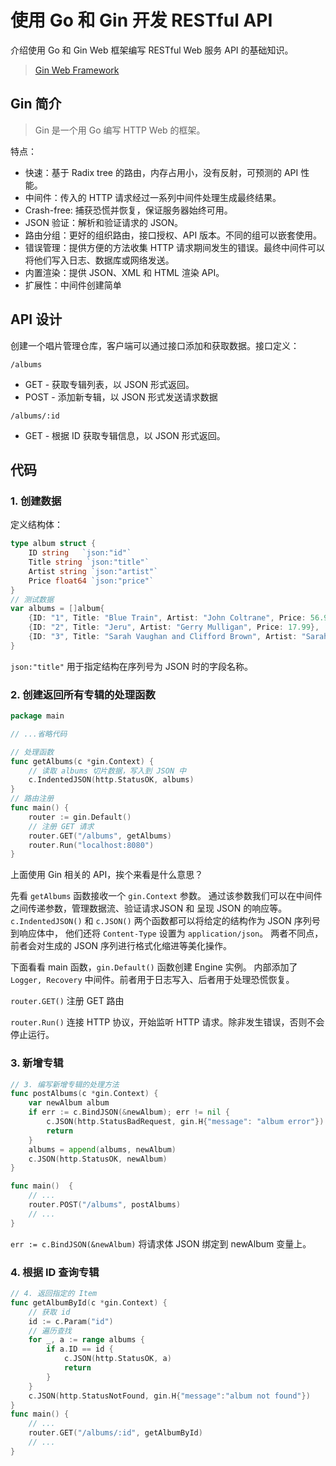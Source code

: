 # 使用 Go 和 Gin 开发 RESTful API 

介绍使用 Go 和 Gin Web 框架编写 RESTful Web 服务 API 的基础知识。

> [Gin Web Framework](https://gin-gonic.com/docs/)

## Gin 简介

> Gin 是一个用 Go 编写 HTTP Web 的框架。

特点：
* 快速：基于 Radix tree 的路由，内存占用小，没有反射，可预测的 API 性能。
* 中间件：传入的 HTTP 请求经过一系列中间件处理生成最终结果。
* Crash-free: 捕获恐慌并恢复，保证服务器始终可用。
* JSON 验证：解析和验证请求的 JSON。
* 路由分组：更好的组织路由，接口授权、API 版本。不同的组可以嵌套使用。
* 错误管理：提供方便的方法收集 HTTP 请求期间发生的错误。最终中间件可以将他们写入日志、数据库或网络发送。
* 内置渲染：提供 JSON、XML 和 HTML 渲染 API。
* 扩展性：中间件创建简单

## API 设计

创建一个唱片管理仓库，客户端可以通过接口添加和获取数据。接口定义：

`/albums`
  * GET - 获取专辑列表，以 JSON 形式返回。
  * POST - 添加新专辑，以 JSON 形式发送请求数据

`/albums/:id`
  * GET - 根据 ID 获取专辑信息，以 JSON 形式返回。

## 代码

### 1. 创建数据

定义结构体：

```go
type album struct {
    ID string 	`json:"id"`
    Title string `json:"title"`
    Artist string `json:"artist"`
    Price float64 `json:"price"`
}
// 测试数据
var albums = []album{
    {ID: "1", Title: "Blue Train", Artist: "John Coltrane", Price: 56.99},
    {ID: "2", Title: "Jeru", Artist: "Gerry Mulligan", Price: 17.99},
    {ID: "3", Title: "Sarah Vaughan and Clifford Brown", Artist: "Sarah Vaughan", Price: 39.99},
}
```
`json:"title"` 用于指定结构在序列号为 JSON 时的字段名称。

### 2. 创建返回所有专辑的处理函数

```go
package main

// ...省略代码

// 处理函数
func getAlbums(c *gin.Context) {
	// 读取 albums 切片数据，写入到 JSON 中
	c.IndentedJSON(http.StatusOK, albums)
}
// 路由注册
func main() {
    router := gin.Default()
    // 注册 GET 请求
    router.GET("/albums", getAlbums)
    router.Run("localhost:8080")
}
```
上面使用 Gin 相关的 API，挨个来看是什么意思？

先看 `getAlbums` 函数接收一个 `gin.Context` 参数。
通过该参数我们可以在中间件之间传递参数，管理数据流、验证请求JSON 和 呈现 JSON 的响应等。
`c.IndentedJSON()` 和 `c.JSON()` 两个函数都可以将给定的结构作为 JSON 序列号到响应体中，
他们还将 `Content-Type` 设置为 `application/json`。 
两者不同点，前者会对生成的 JSON 序列进行格式化缩进等美化操作。

下面看看 main 函数，`gin.Default()` 函数创建 Engine 实例。
内部添加了 `Logger, Recovery` 中间件。前者用于日志写入、后者用于处理恐慌恢复。

`router.GET()` 注册 GET 路由

`router.Run()` 连接 HTTP 协议，开始监听 HTTP 请求。除非发生错误，否则不会停止运行。

### 3. 新增专辑

```go
// 3. 编写新增专辑的处理方法
func postAlbums(c *gin.Context) {
	var newAlbum album
	if err := c.BindJSON(&newAlbum); err != nil {
        c.JSON(http.StatusBadRequest, gin.H{"message": "album error"})
		return
	}
	albums = append(albums, newAlbum)
	c.JSON(http.StatusOK, newAlbum)
}

func main()  {
    // ...
	router.POST("/albums", postAlbums)
	// ...
}
```
`err := c.BindJSON(&newAlbum)` 将请求体 JSON 绑定到 newAlbum 变量上。

### 4. 根据 ID 查询专辑

```go
// 4. 返回指定的 Item
func getAlbumById(c *gin.Context) {
	// 获取 id
	id := c.Param("id")
	// 遍历查找
	for _, a := range albums {
		if a.ID == id {
			c.JSON(http.StatusOK, a)
			return
		}
	}
	c.JSON(http.StatusNotFound, gin.H{"message":"album not found"})
}
func main() {
	// ...
    router.GET("/albums/:id", getAlbumById)
    // ...
}
```